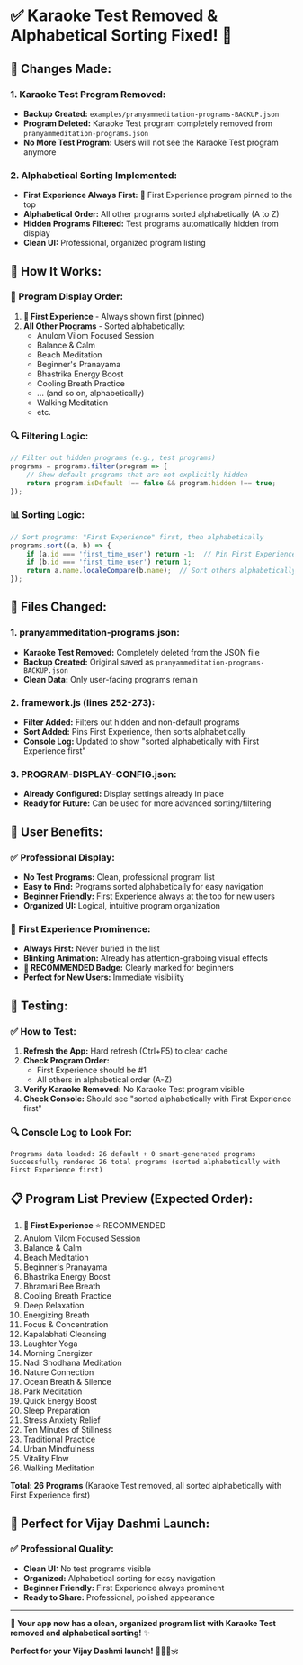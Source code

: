 # ✅ **Karaoke Test Removed & Alphabetical Sorting Fixed!** 🎉

## 📝 **Changes Made:**

### **1. Karaoke Test Program Removed:**
- **Backup Created:** `examples/pranyammeditation-programs-BACKUP.json`
- **Program Deleted:** Karaoke Test program completely removed from `pranyammeditation-programs.json`
- **No More Test Program:** Users will not see the Karaoke Test program anymore

### **2. Alphabetical Sorting Implemented:**
- **First Experience Always First:** 🌅 First Experience program pinned to the top
- **Alphabetical Order:** All other programs sorted alphabetically (A to Z)
- **Hidden Programs Filtered:** Test programs automatically hidden from display
- **Clean UI:** Professional, organized program listing

## 🎯 **How It Works:**

### **📱 Program Display Order:**
1. **🌅 First Experience** - Always shown first (pinned)
2. **All Other Programs** - Sorted alphabetically:
   - Anulom Vilom Focused Session
   - Balance & Calm
   - Beach Meditation
   - Beginner's Pranayama
   - Bhastrika Energy Boost
   - Cooling Breath Practice
   - ... (and so on, alphabetically)
   - Walking Meditation
   - etc.

### **🔍 Filtering Logic:**
```javascript
// Filter out hidden programs (e.g., test programs)
programs = programs.filter(program => {
    // Show default programs that are not explicitly hidden
    return program.isDefault !== false && program.hidden !== true;
});
```

### **📊 Sorting Logic:**
```javascript
// Sort programs: "First Experience" first, then alphabetically
programs.sort((a, b) => {
    if (a.id === 'first_time_user') return -1;  // Pin First Experience
    if (b.id === 'first_time_user') return 1;
    return a.name.localeCompare(b.name);  // Sort others alphabetically
});
```

## 📂 **Files Changed:**

### **1. pranyammeditation-programs.json:**
- **Karaoke Test Removed:** Completely deleted from the JSON file
- **Backup Created:** Original saved as `pranyammeditation-programs-BACKUP.json`
- **Clean Data:** Only user-facing programs remain

### **2. framework.js (lines 252-273):**
- **Filter Added:** Filters out hidden and non-default programs
- **Sort Added:** Pins First Experience, then sorts alphabetically
- **Console Log:** Updated to show "sorted alphabetically with First Experience first"

### **3. PROGRAM-DISPLAY-CONFIG.json:**
- **Already Configured:** Display settings already in place
- **Ready for Future:** Can be used for more advanced sorting/filtering

## 🎉 **User Benefits:**

### **✅ Professional Display:**
- **No Test Programs:** Clean, professional program list
- **Easy to Find:** Programs sorted alphabetically for easy navigation
- **Beginner Friendly:** First Experience always at the top for new users
- **Organized UI:** Logical, intuitive program organization

### **🌟 First Experience Prominence:**
- **Always First:** Never buried in the list
- **Blinking Animation:** Already has attention-grabbing visual effects
- **🌟 RECOMMENDED Badge:** Clearly marked for beginners
- **Perfect for New Users:** Immediate visibility

## 🚀 **Testing:**

### **✅ How to Test:**
1. **Refresh the App:** Hard refresh (Ctrl+F5) to clear cache
2. **Check Program Order:**
   - First Experience should be #1
   - All others in alphabetical order (A-Z)
3. **Verify Karaoke Removed:** No Karaoke Test program visible
4. **Check Console:** Should see "sorted alphabetically with First Experience first"

### **🔍 Console Log to Look For:**
```
Programs data loaded: 26 default + 0 smart-generated programs
Successfully rendered 26 total programs (sorted alphabetically with First Experience first)
```

## 📋 **Program List Preview (Expected Order):**

1. **🌅 First Experience** ⭐ RECOMMENDED
2. Anulom Vilom Focused Session
3. Balance & Calm
4. Beach Meditation
5. Beginner's Pranayama
6. Bhastrika Energy Boost
7. Bhramari Bee Breath
8. Cooling Breath Practice
9. Deep Relaxation
10. Energizing Breath
11. Focus & Concentration
12. Kapalabhati Cleansing
13. Laughter Yoga
14. Morning Energizer
15. Nadi Shodhana Meditation
16. Nature Connection
17. Ocean Breath & Silence
18. Park Meditation
19. Quick Energy Boost
20. Sleep Preparation
21. Stress Anxiety Relief
22. Ten Minutes of Stillness
23. Traditional Practice
24. Urban Mindfulness
25. Vitality Flow
26. Walking Meditation

**Total: 26 Programs** (Karaoke Test removed, all sorted alphabetically with First Experience first)

## 🎯 **Perfect for Vijay Dashmi Launch:**

### **✅ Professional Quality:**
- **Clean UI:** No test programs visible
- **Organized:** Alphabetical sorting for easy navigation
- **Beginner Friendly:** First Experience always prominent
- **Ready to Share:** Professional, polished appearance

---

**🎉 Your app now has a clean, organized program list with Karaoke Test removed and alphabetical sorting!** ✨

**Perfect for your Vijay Dashmi launch!** 🧘‍♀️🎵🕉️

